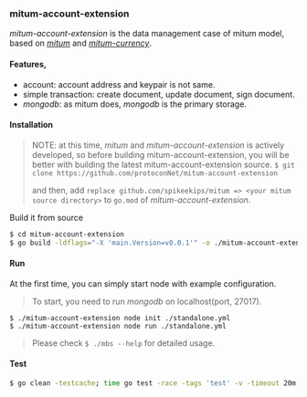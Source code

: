 ### mitum-account-extension

*mitum-account-extension* is the data management case of mitum model, based on
[*mitum*](https://github.com/spikeekips/mitum) and [*mitum-currency*](https://github.com/spikeekips/mitum-currency).

#### Features,

* account: account address and keypair is not same.
* simple transaction: create document, update document, sign document.
* *mongodb*: as mitum does, *mongodb* is the primary storage.

#### Installation

> NOTE: at this time, *mitum* and *mitum-account-extension* is actively developed, so before building mitum-account-extension, you will be better with building the latest
mitum-account-extension source.
> `$ git clone https://github.com/protoconNet/mitum-account-extension`
>
> and then, add `replace github.com/spikeekips/mitum => <your mitum source directory>` to `go.mod` of *mitum-account-extension*.

Build it from source
```sh
$ cd mitum-account-extension
$ go build -ldflags="-X 'main.Version=v0.0.1'" -o ./mitum-account-extension ./main.go
```

#### Run

At the first time, you can simply start node with example configuration.

> To start, you need to run *mongodb* on localhost(port, 27017).

```
$ ./mitum-account-extension node init ./standalone.yml
$ ./mitum-account-extension node run ./standalone.yml
```

> Please check `$ ./mbs --help` for detailed usage.

#### Test

```sh
$ go clean -testcache; time go test -race -tags 'test' -v -timeout 20m ./... -run .
```
